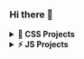 ### Hi there 👋

<details><summary><b>🌱 CSS Projects</b></summary>
  
  <ul>
    <li><a href="https://github.com/DmitryKolotilshikov/simple-tabs">Simple tabs</a></li>
  </ul>
</details>

<details><summary><b>⚡ JS Projects</b></summary>  
  <ul>
    <li><a href="https://github.com/DmitryKolotilshikov/todo-app-func">TODO application (func)</a></li>
    <li><a href="https://github.com/DmitryKolotilshikov/todo-application-mvc">TODO application MVC</a></li>
    <li><a href="https://github.com/DmitryKolotilshikov/calendar">Calendar application</a></li>
  </ul>  
</details>
